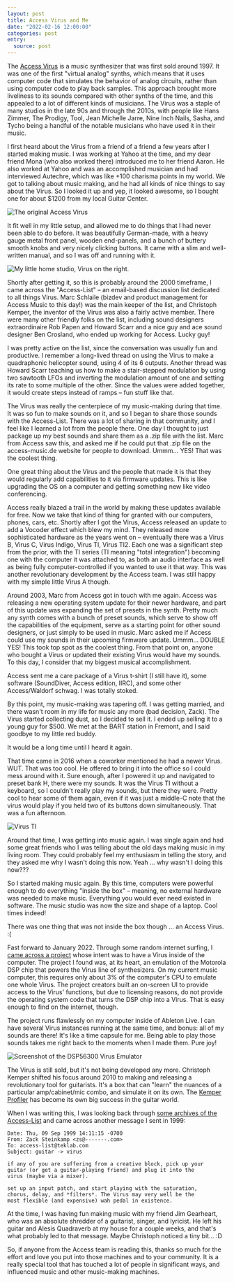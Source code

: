 ```yaml
---
layout: post
title: Access Virus and Me
date: "2022-02-16 12:00:00"
categories: post
entry:
  source: post
---
```


The [Access Virus](https://en.wikipedia.org/wiki/Access_Virus) is a music synthesizer that was first sold around 1997. It was one of the first "virtual analog" synths, which means that it uses computer code that simulates the behavior of analog circuits, rather than using computer code to play back samples. This approach brought more liveliness to its sounds compared with other synths of the time, and this appealed to a lot of different kinds of musicians. The Virus was a staple of many studios in the late 90s and through the 2010s, with people like Hans Zimmer, The Prodigy, Tool, Jean Michelle Jarre, Nine Inch Nails, Sasha, and Tycho being a handful of the notable musicians who have used it in their music.

I first heard about the Virus from a friend of a friend a few years after I started making music. I was working at Yahoo at the time, and my dear friend Mona (who also worked there) introduced me to her friend Aaron. He also worked at Yahoo and was an accomplished musician and had interviewed Autechre, which was like +100 charisma points in my world. We got to talking about music making, and he had all kinds of nice things to say about the Virus. So I looked it up and yep, it looked awesome, so I bought one for about $1200 from my local Guitar Center.

![The original Access Virus](/images/Access_Virus_A.jpg)

It fit well in my little setup, and allowed me to do things that I had never been able to do before. It was beautifully German-made, with a heavy gauge metal front panel, wooden end-panels, and a bunch of buttery smooth knobs and very nicely clicking buttons. It came with a slim and well-written manual, and so I was off and running with it.

![My little home studio, Virus on the right.](/images/home-studio.png)

Shortly after getting it, so this is probably around the 2000 timeframe, I came across the "Access-List" – an email-based discussion list dedicated to all things Virus. Marc Schlaile (bizdev and product management for Access Music to this day!) was the main keeper of the list, and Christoph Kemper, the inventor of the Virus was also a fairly active member. There were many other friendly folks on the list, including sound designers extraordinaire Rob Papen and Howard Scarr and a nice guy and ace sound designer Ben Crosland, who ended up working for Access. Lucky guy!

I was pretty active on the list, since the conversation was usually fun and productive. I remember a long-lived thread on using the Virus to make a quadraphonic helicopter sound, using 4 of its 6 outputs. Another thread was Howard Scarr teaching us how to make a stair-stepped modulation by using two sawtooth LFOs and inverting the modulation amount of one and setting its rate to some multiple of the other. Since the values were added together, it would create steps instead of ramps – fun stuff like that.

The Virus was really the centerpiece of my music-making during that time. It was so fun to make sounds on it, and so I began to share those sounds with the Access-List. There was a lot of sharing in that community, and I feel like I learned a lot from the people there. One day I thought to just package up my best sounds and share them as a .zip file with the list. Marc from Access saw this, and asked me if he could put that .zip file on the access-music.de website for people to download. Ummm… YES! That was the coolest thing.

One great thing about the Virus and the people that made it is that they would regularly add capabilities to it via firmware updates. This is like upgrading the OS on a computer and getting something new like video conferencing.

Access really blazed a trail in the world by making these updates available for free. Now we take that kind of thing for granted with our computers, phones, cars, etc. Shortly after I got the Virus, Access released an update to add a Vocoder effect which blew my mind. They released more sophisticated hardware as the years went on – eventually there was a Virus B, Virus C, Virus Indigo, Virus TI, Virus TI2. Each one was a significant step from the prior, with the TI series (TI meaning "total integration") becoming one with the computer it was attached to, as both an audio interface as well as being fully computer-controlled if you wanted to use it that way. This was another revolutionary development by the Access team. I was still happy with my simple little Virus A though.

Around 2003, Marc from Access got in touch with me again. Access was releasing a new operating system update for their newer hardware, and part of this update was expanding the set of presets in the synth. Pretty much any synth comes with a bunch of preset sounds, which serve to show off the capabilities of the equipment, serve as a starting point for other sound designers, or just simply to be used in music. Marc asked me if Access could use my sounds in their upcoming firmware update. Ummm… DOUBLE YES! This took top spot as the coolest thing. From that point on, anyone who bought a Virus or updated their existing Virus would have my sounds. To this day, I consider that my biggest musical accomplishment.

Access sent me a care package of a Virus t-shirt (I still have it), some software (SoundDiver, Access edition, IIRC), and some other Access/Waldorf schwag. I was totally stoked.

By this point, my music-making was tapering off. I was getting married, and there wasn't room in my life for music any more (bad decision, Zack). The Virus started collecting dust, so I decided to sell it. I ended up selling it to a young guy for $500. We met at the BART station in Fremont, and I said goodbye to my little red buddy.

It would be a long time until I heard it again.

That time came in 2016 when a coworker mentioned he had a newer Virus. WUT. That was too cool. He offered to bring it into the office so I could mess around with it. Sure enough, after I powered it up and navigated to preset bank H, there were my sounds. It was the Virus TI without a keyboard, so I couldn't really play my sounds, but there they were. Pretty cool to hear some of them again, even if it was just a middle-C note that the virus would play if you held two of its buttons down simultaneously. That was a fun afternoon.

![Virus TI](/images/virus-ti.jpeg)

Around that time, I was getting into music again. I was single again and had some great friends who I was telling about the old days making music in my living room. They could probably feel my enthusiasm in telling the story, and they asked me why I wasn't doing this now. Yeah … why wasn't I doing this now???

So I started making music again. By this time, computers were powerful enough to do everything "inside the box" – meaning, no external hardware was needed to make music. Everything you would ever need existed in software. The music studio was now the size and shape of a laptop. Cool times indeed!

There was one thing that was not inside the box though … an Access Virus. :(

Fast forward to January 2022. Through some random internet surfing, I [came across a project](https://dsp56300.wordpress.com/) whose intent was to have a Virus inside of the computer. The project I found was, at its heart, an emulation of the Motorola DSP chip that powers the Virus line of synthesizers. On my current music computer, this requires only about 3% of the computer's CPU to emulate one whole Virus. The project creators built an on-screen UI to provide access to the Virus' functions, but due to licensing reasons, do not provide the operating system code that turns the DSP chip into a Virus. That is easy enough to find on the internet, though.

The project runs flawlessly on my computer inside of Ableton Live. I can have several Virus instances running at the same time, and bonus: all of my sounds are there! It's like a time capsule for me. Being able to play those sounds takes me right back to the moments when I made them. Pure joy!

![Screenshot of the DSP56300 Virus Emulator](/images/virus-emu.png)

The Virus is still sold, but it's not being developed any more. Christoph Kemper shifted his focus around 2010 to making and releasing a revolutionary tool for guitarists. It's a box that can "learn" the nuances of a particular amp/cabinet/mic combo, and simulate it on its own. The [Kemper Profiler](https://www.kemper-amps.com/) has become its own big success in the guitar world.

When I was writing this, I was looking back through [some archives of the Access-List](http://www.waf80.de/virus/listarchive/09-99.txt) and came across another message I sent in 1999:

```
Date: Thu, 09 Sep 1999 14:11:15 -0700
From: Zack Steinkamp <zs@-------.com>
To: access-list@teklab.com
Subject: guitar -> virus

if any of you are suffering from a creative block, pick up your
guitar (or get a guitar-playing friend) and plug it into the
virus (maybe via a mixer).

set up an input patch, and start playing with the saturation,
chorus, delay, and *filters*. The Virus may very well be the
most flexible (and expensive) wah pedal in existence.
```

At the time, I was having fun making music with my friend Jim Gearheart, who was an absolute shredder of a guitarist, singer, and lyricist. He left his guitar and Alesis Quadraverb at my house for a couple weeks, and that's what probably led to that message. Maybe Christoph noticed a tiny bit… :D

So, if anyone from the Access team is reading this, thanks so much for the effort and love you put into those machines and to your community. It is a really special tool that has touched a lot of people in significant ways, and influenced music and other music-making machines.
